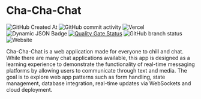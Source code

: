 # Cha-Cha-Chat

![GitHub Created At](https://img.shields.io/github/created-at/cardosakv/cha-cha-chat)
![GitHub commit activity](https://img.shields.io/github/commit-activity/t/cardosakv/cha-cha-chat)
![Vercel](https://vercelbadge.vercel.app/api/cardosakv/cha-cha-chat)
![Dynamic JSON Badge](https://img.shields.io/badge/dynamic/json?url=https%3A%2F%2Frender-deploy-status-latest-yws7.onrender.com%2Fsrv-d0pu8emmcj7s73ehlj7g&query=status&logo=Render&label=render)
[![Quality Gate Status](https://sonarcloud.io/api/project_badges/measure?project=cardosakv_cha-cha-chat&metric=alert_status)](https://sonarcloud.io/summary/new_code?id=cardosakv_cha-cha-chat)
![GitHub branch status](https://img.shields.io/github/checks-status/cardosakv/cha-cha-chat/master)
![Website](https://img.shields.io/website?url=https%3A%2F%2Fcha-cha-chat-frontend.vercel.app)

Cha-Cha-Chat is a web application made for everyone to chill and chat. While there are many chat applications available, this app is designed as a learning experience to demonstrate the functionality of real-time messaging platforms by allowing users to communicate through text and media. The goal is to explore web app patterns such as form handling, state management, database integration, real-time updates via WebSockets and cloud deployment.
